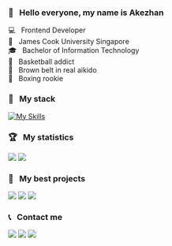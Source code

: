 ### 👋 &nbsp; Hello everyone, my name is Akezhan

💻 &nbsp; Frontend Developer   
🏫 &nbsp; James Cook University Singapore  
🎓 &nbsp; Bachelor of Information Technology  
🏀 &nbsp; Basketball addict  
👘 &nbsp; Brown belt in real aikido  
👊 &nbsp; Boxing rookie


### 🔨 &nbsp; My stack
[![My Skills](https://skillicons.dev/icons?i=html,css,js,sass,git,github,figma,react,redux,webpack,typescript,jest,gulp)](https://skillicons.dev)


### 🏆 &nbsp; My statistics
<img src="https://github-readme-stats.vercel.app/api?username=akezhanbexeitov&show_icons=true&theme=dark"/>
<img src="https://github-readme-stats.vercel.app/api/top-langs?username=akezhanbexeitov&layout=compact&theme=dark"/>


### 💎 &nbsp; My best projects
<img src="https://github-readme-stats.vercel.app/api/pin/?username=akezhanbexeitov&repo=react-burger&theme=dark"/>
<img src="https://github-readme-stats.vercel.app/api/pin/?username=akezhanbexeitov&repo=GoCorona&theme=dark"/>
<img src="https://github-readme-stats.vercel.app/api/pin/?username=akezhanbexeitov&repo=gulp&theme=dark"/>


### 📞 &nbsp; Contact me
[![](https://img.shields.io/badge/linkedin-%230077B5.svg?style=for-the-badge&logo=linkedin)](https://www.linkedin.com/in/akezhan-bexeitov/)
[![](https://img.shields.io/badge/Instagram-E4405F?style=for-the-badge&logo=instagram&logoColor=white)](https://www.instagram.com/akezhanbex/)
[![](https://img.shields.io/badge/Gmail-D14836?style=for-the-badge&logo=gmail&logoColor=white)](akidulatini@gmail.com)
